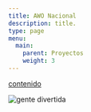 ```yaml
---
title: AWO Nacional
description: title.
type: page
menu:
  main:
    parent: Proyectos
    weight: 3
---
```

[contenido](www.youtube.com)

![gente divertida](/img/1474227455644.jpg)
